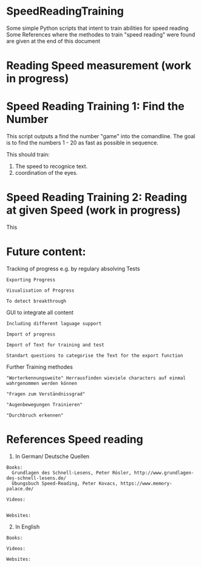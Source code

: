 
# SpeedReadingTraining
  Some simple Python scripts that intent to train abilities for speed reading 
  Some References where the methodes to train "speed reading" were found are given at the end of this document

# Reading Speed measurement (work in progress)

# Speed Reading Training 1: Find the Number 
  This script outputs a find the number "game" into the comandline.
  The goal is to find the numbers 1 - 20 as fast as possible in sequence.

  This should train:
  1) The speed to recognice text.
  2) coordination of the eyes.
  

# Speed Reading Training 2: Reading at given Speed (work in progress)
  This 
  
  
  
# Future content:
  
  Tracking of progress e.g. by regulary absolving Tests 
    
    Exporting Progress 
    
    Visualisation of Progress 
    
    To detect breakthrough
  
  
  GUI to integrate all content
    
    Including different laguage support 
    
    Import of progress 
    
    Import of Text for training and test 
    
    Standart questions to categorise the Text for the export function
  
  Further Training methodes
    
    "Worterkennungsweite" Herrausfinden wieviele characters auf einmal wahrgenommen werden können
    
    "Fragen zum Verständnissgrad"
    
    "Augenbewegungen Trainieren" 
    
    "Durchbruch erkennen"
    
  
  
  
# References Speed reading   
  1) In German/ Deutsche Quellen
    
    Books:
      Grundlagen des Schnell-Lesens, Peter Rösler, http://www.grundlagen-des-schnell-lesens.de/ 
      Übungsbuch Speed-Reading, Peter Kovacs, https://www.memory-palace.de/
    
    Videos:
      
      
    Websites:
      
  2) In English 
    
    Books:
    
    Videos:
    
    Websites:
    
